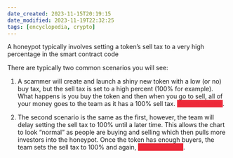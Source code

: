 ```yaml
---
date_created: 2023-11-15T20:19:15
date_modified: 2023-11-19T22:32:25
tags: [encyclopedia, crypto]
---
```

A honeypot typically involves setting a token’s sell tax to a very high percentage in the smart contract code

There are typically two common scenarios you will see:

1. A scammer will create and launch a shiny new token with a low (or no) buy tax, but the sell tax is set to a high percent (100% for example). What happens is you buy the token and then when you go to sell, all of your money goes to the team as it has a 100% sell tax. <mark style="color:#ED2939; background: #ED2939;">You get nothing</mark>.
      
2. The second scenario is the same as the first, however, the team will delay setting the sell tax to 100% until a later time. This allows the chart to look “normal” as people are buying and selling which then pulls more investors into the honeypot. Once the token has enough buyers, the team sets the sell tax to 100% and again, <mark style="color:#ED2939; background: #ED2939;">you get nothing</mark>.
